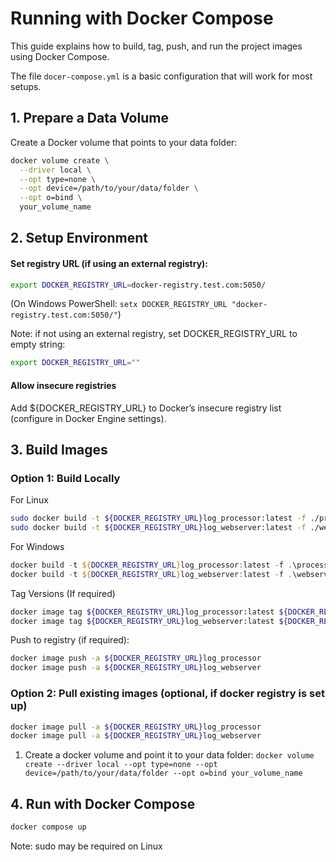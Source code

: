 # Running with Docker Compose

This guide explains how to build, tag, push, and run the project images using Docker Compose.

The file `docer-compose.yml` is a basic configuration that will work for most setups.

## 1. Prepare a Data Volume
Create a Docker volume that points to your data folder:

``` bash
docker volume create \
  --driver local \
  --opt type=none \
  --opt device=/path/to/your/data/folder \
  --opt o=bind \
  your_volume_name
```

## 2. Setup Environment

#### Set registry URL (if using an external registry):

``` bash
export DOCKER_REGISTRY_URL=docker-registry.test.com:5050/
```

(On Windows PowerShell: `setx DOCKER_REGISTRY_URL "docker-registry.test.com:5050/"`)


Note: if not using an external registry, set DOCKER_REGISTRY_URL to empty string:

``` bash
export DOCKER_REGISTRY_URL=""
```

#### Allow insecure registries

Add ${DOCKER_REGISTRY_URL} to Docker’s insecure registry list (configure in Docker Engine settings).

## 3. Build Images

### Option 1: Build Locally
For Linux
``` bash
sudo docker build -t ${DOCKER_REGISTRY_URL}log_processor:latest -f ./processor/Dockerfile .
sudo docker build -t ${DOCKER_REGISTRY_URL}log_webserver:latest -f ./webserver/Dockerfile .
```

For Windows
``` powershell
docker build -t ${DOCKER_REGISTRY_URL}log_processor:latest -f .\processor\Dockerfile .
docker build -t ${DOCKER_REGISTRY_URL}log_webserver:latest -f .\webserver\Dockerfile .
```

Tag Versions (If required)
``` bash
docker image tag ${DOCKER_REGISTRY_URL}log_processor:latest ${DOCKER_REGISTRY_URL}log_processor:v0.3.11
docker image tag ${DOCKER_REGISTRY_URL}log_webserver:latest ${DOCKER_REGISTRY_URL}log_webserver:v0.3.11
```

Push to registry (if required):
```bash
docker image push -a ${DOCKER_REGISTRY_URL}log_processor
docker image push -a ${DOCKER_REGISTRY_URL}log_webserver
```

### Option 2: Pull existing images (optional, if docker registry is set up)

``` bash
docker image pull -a ${DOCKER_REGISTRY_URL}log_processor
docker image pull -a ${DOCKER_REGISTRY_URL}log_webserver
```

1. Create a docker volume and point it to your data folder: `docker volume create --driver local --opt type=none --opt device=/path/to/your/data/folder --opt o=bind your_volume_name`


## 4. Run with Docker Compose
``` bash
docker compose up
```
Note: sudo may be required on Linux